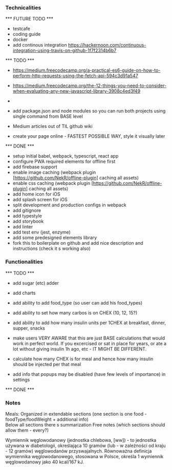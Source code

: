 ### Technicalities
*** FUTURE TODO ***
- testcafe 
- coding guide
- docker
- add continous integration
    https://hackernoon.com/continuous-integration-using-travis-on-github-1f7f2314b6b7

*** TODO ***
- https://medium.freecodecamp.org/a-practical-es6-guide-on-how-to-perform-http-requests-using-the-fetch-api-594c3d91a547
- https://medium.freecodecamp.org/the-12-things-you-need-to-consider-when-evaluating-any-new-javascript-library-3908c4ed3f49
-
- add package.json and node modules so you can run both projects using single command from BASE level

- Medium articles out of TIL github wiki
- create your page online - FASTEST POSSIBLE WAY, style it visually later



*** DONE ***
- setup initial babel, webpack, typescript, react app
- configure PWA required elements for offline first
- add firebase support
- enable image caching (webpack plugin [https://github.com/NekR/offline-plugin] caching all assets)
- enable css caching (webpack plugin [https://github.com/NekR/offline-plugin] caching all assets)
- add home icon for iOS
- add splash screen for iOS
- split development and production configs in webpack
- add gitignore
- add typestyle
- add storybook
- add linter
- add test env (jest, enzyme)
- add some predesigned elements library
- fork this to boilerplate on github and add nice description and instructions (check it s working also)

### Functionalities
*** TODO ***
- add sugar (etc) adder
- add charts

- add ability to add food_type (so user can add his food_types)
- add ability to set how many carbos is on CHEX (10, 12, 15?)
- add ability to add how many insulin units per 1CHEX at breakfast, dinner, supper, snacks
- make users VERY AWARE that this are just BASE calculations that would work in perfect world. If you excercised or sat in place for years, or ate a lot without giving insulin 1h ago, etc - IT MIGHT BE DIFFERENT. 
- calculate how many CHEX is for meal and hence how many insulin should be injected per that meal
- add info that popups may be disabled (have few levels of importance) in settings


*** DONE ***



### Notes

Meals:
	Organized in extendable sections (one section is one food - foodType/foodWeight + additional info)  
	Below all sections there s summarization
	Free notes (which sections should allow them - every?)

Wymiennik węglowodanowy (jednostka chlebowa, [ww]) - to jednostka używana w diabetologii, określająca 10 gramów (lub - w zależności od kraju - 12 gramów) węglowodanów przyswajalnych. Równoważna definicja wymiennika węglowodanowego, stosowana w Polsce, określa 1 wymiennik węglowodanowy jako 40 kcal/167 kJ.
